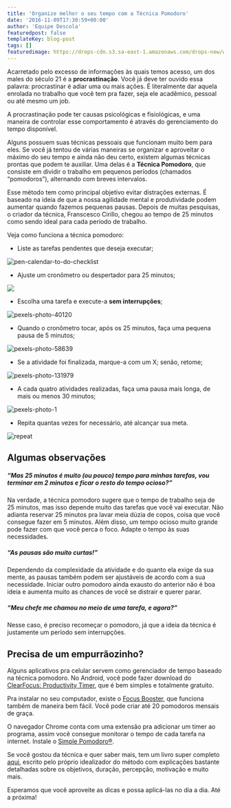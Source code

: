 ```yaml
---
title: 'Organize melhor o seu tempo com a Técnica Pomodoro'
date: '2016-11-09T17:30:59+00:00'
author: 'Equipe Descola'
featuredpost: false
templateKey: blog-post
tags: []
featuredimage: https://drops-cdn.s3.sa-east-1.amazonaws.com/drops-new/wp-content/uploads/2016/11/08195200/pomodoro-150x150.jpg
---
```

Acarretado pelo excesso de informações às quais temos acesso, um dos males do século 21 é a **procrastinação**. Você já deve ter ouvido essa palavra: procrastinar é adiar uma ou mais ações. É literalmente dar aquela enrolada no trabalho que você tem pra fazer, seja ele acadêmico, pessoal ou até mesmo um job.

A procrastinação pode ter causas psicológicas e fisiológicas, e uma maneira de controlar esse comportamento é através do gerenciamento do tempo disponível.

Alguns possuem suas técnicas pessoais que funcionam muito bem para eles. Se você já tentou de várias maneiras se organizar e aproveitar o máximo do seu tempo e ainda não deu certo, existem algumas técnicas prontas que podem te auxiliar. Uma delas é a **Técnica Pomodoro**, que consiste em dividir o trabalho em pequenos períodos (chamados “pomodoros”), alternando com breves intervalos.

Esse método tem como principal objetivo evitar distrações externas. É baseado na ideia de que a nossa agilidade mental e produtividade podem aumentar quando fazemos pequenas pausas. Depois de muitas pesquisas, o criador da técnica, Franscesco Cirillo, chegou ao tempo de 25 minutos como sendo ideal para cada período de trabalho.

Veja como funciona a técnica pomodoro:

- Liste as tarefas pendentes que deseja executar;

![pen-calendar-to-do-checklist](https://descola.org/drops/wp-content/uploads/2016/11/pen-calendar-to-do-checklist1-1024x463.jpg)

- Ajuste um cronômetro ou despertador para 25 minutos;

![](https://descola.org/drops/wp-content/uploads/2016/11/pexels-photo-1104711-1024x463.jpeg)

- Escolha uma tarefa e execute-a **sem interrupções**;

![pexels-photo-40120](https://descola.org/drops/wp-content/uploads/2016/11/pexels-photo-40120-1024x463.jpeg)

- Quando o cronômetro tocar, após os 25 minutos, faça uma pequena pausa de 5 minutos;

![pexels-photo-58639](https://descola.org/drops/wp-content/uploads/2016/11/pexels-photo-58639-1024x463.jpeg)

- Se a atividade foi finalizada, marque-a com um X; senão, retome;

![pexels-photo-131979](https://descola.org/drops/wp-content/uploads/2016/11/pexels-photo-131979-1024x486.jpeg)

- A cada quatro atividades realizadas, faça uma pausa mais longa, de mais ou menos 30 minutos;

![pexels-photo-1](https://descola.org/drops/wp-content/uploads/2016/11/pexels-photo-1-1024x463.jpg)

- Repita quantas vezes for necessário, até alcançar sua meta.

![repeat](https://descola.org/drops/wp-content/uploads/2016/11/repeat.png)

**Algumas observações**
-----------------------

##### “Mas 25 minutos é muito (ou pouco) tempo para minhas tarefas, vou terminar em 2 minutos e ficar o resto do tempo ocioso?”

Na verdade, a técnica pomodoro sugere que o tempo de trabalho seja de 25 minutos, mas isso depende muito das tarefas que você vai executar. Não adianta reservar 25 minutos pra lavar meia dúzia de copos, coisa que você consegue fazer em 5 minutos. Além disso, um tempo ocioso muito grande pode fazer com que você perca o foco. Adapte o tempo às suas necessidades.

##### “As pausas são muito curtas!”

Dependendo da complexidade da atividade e do quanto ela exige da sua mente, as pausas também podem ser ajustáveis de acordo com a sua necessidade. Iniciar outro pomodoro ainda exausto do anterior não é boa ideia e aumenta muito as chances de você se distrair e querer parar.

##### “Meu chefe me chamou no meio de uma tarefa, e agora?”

Nesse caso, é preciso recomeçar o pomodoro, já que a ideia da técnica é justamente um período sem interrupções.

Precisa de um empurrãozinho?
----------------------------

Alguns aplicativos pra celular servem como gerenciador de tempo baseado na técnica pomodoro. No Android, você pode fazer download do [ClearFocus: Productivity Timer](https://play.google.com/store/apps/details?id=personal.andreabasso.clearfocus&hl=pt-br), que é bem simples e totalmente gratuito.

Pra instalar no seu computador, existe o [Focus Booster](https://www.focusboosterapp.com/), que funciona também de maneira bem fácil. Você pode criar até 20 pomodoros mensais de graça.

O navegador Chrome conta com uma extensão pra adicionar um timer ao programa, assim você consegue monitorar o tempo de cada tarefa na internet. Instale o [Simple Pomodoro®](https://chrome.google.com/webstore/detail/simple-pomodoro%C2%AE/blidjjfbdbkcmegfnidmgndgdamhhelp).

Se você gostou da técnica e quer saber mais, tem um livro super completo [aqui](http://ramonkayo.com/wp-content/uploads/2014/03/PomodoroTechnique.pdf), escrito pelo próprio idealizador do método com explicações bastante detalhadas sobre os objetivos, duração, percepção, motivação e muito mais.

Esperamos que você aproveite as dicas e possa aplicá-las no dia a dia. Até a próxima!
